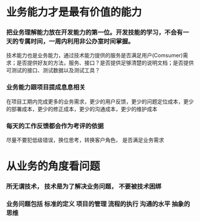 # 业务能力才是最有价值的能力

### 把业务理解能力放在开发能力的第一位。开发技能的学习，不会有一天的专属时间，一周内利用非公办室时间掌握。

技术能力也是业务能力，通过技术能力提供的服务是否满足用户(Comsumer)需求；是否提供好友的方法，服务、接口？是否提供足够清楚的说明文档；是否提供可测试的接口、测试数据以及测试工具？

### 业务能力跟项目提成息息相关

在项目工期内完成更多的业务需求，更少的用户反馈，更少的问题定位成本，更少的部署成本，更少的修正成本，更少的沟通成本，更少的维护成本

### 每天的工作反馈都会作为考评的依据

尽量不要犯低级错误，换位思考，转换客户角色， 是否满足业务需求


# 从业务的角度看问题
 
### 所无谓技术， 技术是为了解决业务问题， 不要被技术困绑

### 业务问题包括 标准的定义  项目的管理  流程的执行  沟通的水平  抽象的思维  
